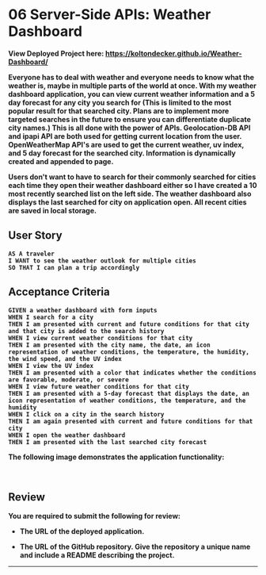 # 06 Server-Side APIs: Weather Dashboard

<strong>View Deployed Project here:<strong> https://koltondecker.github.io/Weather-Dashboard/

Everyone has to deal with weather and everyone needs to know what the weather is, maybe in multiple parts of the world at once. With my weather dashboard application, you can view current weather information and a 5 day forecast for any city you search for (This is limited to the most popular result for that searched city. Plans are to implement more targeted searches in the future to ensure you can differentiate duplicate city names.) This is all done with the power of APIs. Geolocation-DB API and ipapi API are both used for getting current location from the user. OpenWeatherMap API's are used to get the current weather, uv index, and 5 day forecast for the searched city. Information is dynamically created and appended to page. 

Users don't want to have to search for their commonly searched for cities each time they open their weather dashboard either so I have created a 10 most recently searched list on the left side. The weather dashboard also displays the last searched for city on application open. All recent cities are saved in local storage. 


## User Story

```
AS A traveler
I WANT to see the weather outlook for multiple cities
SO THAT I can plan a trip accordingly
```

## Acceptance Criteria

```
GIVEN a weather dashboard with form inputs
WHEN I search for a city
THEN I am presented with current and future conditions for that city and that city is added to the search history
WHEN I view current weather conditions for that city
THEN I am presented with the city name, the date, an icon representation of weather conditions, the temperature, the humidity, the wind speed, and the UV index
WHEN I view the UV index
THEN I am presented with a color that indicates whether the conditions are favorable, moderate, or severe
WHEN I view future weather conditions for that city
THEN I am presented with a 5-day forecast that displays the date, an icon representation of weather conditions, the temperature, and the humidity
WHEN I click on a city in the search history
THEN I am again presented with current and future conditions for that city
WHEN I open the weather dashboard
THEN I am presented with the last searched city forecast
```

The following image demonstrates the application functionality:

<img src="" alt="" height="" width="">
<img src="" alt="" height="" width="">
<img src="" alt="" height="" width="">
<img src="" alt="" height="" width="">
<img src="" alt="" height="" width="">
<img src="" alt="" height="" width="">

## Review

You are required to submit the following for review:

* The URL of the deployed application.

* The URL of the GitHub repository. Give the repository a unique name and include a README describing the project.

- - -
